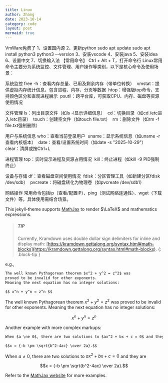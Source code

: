 ```yaml
---
title: Linux
author: Zhang
date: 2023-10-14
category: code
layout: post
mermaid: true
---
```

VmWare免费了
1、设置国内源
2、更新python
sudo apt update
sudo apt install python3
python3 --version
3、安装vscode
4、安装java
5、安装idea
6、设置中文
7、切换输入法
【常用命令】
Ctrl + Alt + T，打开命令行
Linux常用命令主要分为系统监控、文件管理、用户操作等类别，以下是核心命令及使用场景：

系统监控
‌free -h‌：查看内存总量、已用及剩余内存（带单位转换） ‌
‌vmstat‌：提供虚拟内存统计信息，包含进程、内存、分页等数据 ‌
‌htop‌：增强版top命令，支持颜色区分和直观进程展示 ‌
‌psutil‌：跨平台库，可获取CPU、内存、磁盘等资源使用情况 ‌

文件管理
‌ls‌：列出目录文件（如ls -l显示详细信息） ‌
‌cd‌：切换目录（如cd /etc进入/etc目录） ‌
‌touch‌：创建空文件（如touch file.txt） ‌
‌rm‌：删除文件（如rm -f file.txt强制删除） ‌

用户与系统信息
‌who‌：查看当前登录用户 ‌
‌uname‌：显示系统信息（如uname -r查看内核版本） ‌
‌date‌：查看/设置系统时间（如date -s "2025-10-29"） ‌
‌clear‌：清屏或按Ctrl+L ‌

进程管理
‌top‌：实时显示进程及资源占用情况 ‌
‌kill‌：终止进程（如kill -9 PID强制终止） ‌

设备与存储
‌df‌：查看磁盘空间使用情况 ‌
‌fdisk‌：分区管理工具（如新建分区fdisk /dev/sdb） ‌
‌pvcreate‌：将磁盘转化为物理卷（如pvcreate /dev/sdb1） ‌

网络操作
常用命令包括‌ip‌（查看/配置IP）、‌ping‌（测试网络连通性）、‌wget‌（下载文件）等，具体使用需结合场景。

This jekyll-theme supports [MathJax](https://www.mathjax.org/) to render $\LaTeX$
and mathematics expressions.

> ##### TIP
>
> Currently, Kramdown uses double dollar sign delimiters for inline and display math:
> [https://kramdown.gettalong.org/syntax.html#math-blocks](https://kramdown.gettalong.org/syntax.html#math-blocks).
{: .block-tip }

e.g.,

```markdown
The well known Pythagorean theorem $x^2 + y^2 = z^2$ was
proved to be invalid for other exponents.
Meaning the next equation has no integer solutions:

$$ x^n + y^n = z^n $$
```

The well known Pythagorean theorem $x^2 + y^2 = z^2$ was
proved to be invalid for other exponents.
Meaning the next equation has no integer solutions:

$$ x^n + y^n = z^n $$

Another example with more complex markups:

```markdown
When $a \ne 0$, there are two solutions to $ax^2 + bx + c = 0$ and they are

$$x = {-b \pm \sqrt{b^2-4ac} \over 2a}.$$
```

When $a \ne 0$, there are two solutions to $ax^2 + bx + c = 0$ and they are

$$x = {-b \pm \sqrt{b^2-4ac} \over 2a}.$$

Refer to the [MathJax website](https://docs.mathjax.org/en/latest/index.html) for more examples.
